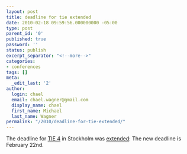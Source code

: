```yaml
---
layout: post
title: deadline for tie extended
date: 2010-02-18 09:59:56.000000000 -05:00
type: post
parent_id: '0'
published: true
password: ''
status: publish
excerpt_separator: "<!--more-->"
categories:
- conferences
tags: []
meta:
  _edit_last: '2'
author:
  login: chael
  email: chael.wagner@gmail.com
  display_name: chael
  first_name: Michael
  last_name: Wagner
permalink: "/2010/deadline-for-tie-extended/"
---
```

The deadline for [TIE 4](http://www.nordiska.su.se/pub/jsp/polopoly.jsp?d=13236) in Stockholm was [extended](http://linguistlist.org/issues/21/21-780.html): The new deadline is February 22nd.

